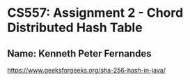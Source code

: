 # CS557: Assignment 2 - Chord Distributed Hash Table

## Name: Kenneth Peter Fernandes


https://www.geeksforgeeks.org/sha-256-hash-in-java/
